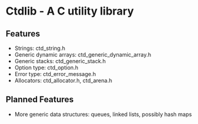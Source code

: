 # Ctdlib - A C utility library

## Features
- Strings: ctd_string.h
- Generic dynamic arrays: ctd_generic_dynamic_array.h
- Generic stacks: ctd_generic_stack.h
- Option type: ctd_option.h
- Error type: ctd_error_message.h
- Allocators: ctd_allocator.h, ctd_arena.h

## Planned Features
- More generic data structures: queues, linked lists, possibly hash maps
